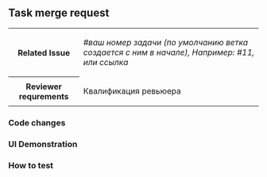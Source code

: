 ﻿## Task merge request


<table>
<tr>
<th>
Related Issue
</th>
<td>

 _#ваш номер задачи (по умолчанию ветка создается с ним в начале), Например: #11, или ссылка_

</td>
</tr>
<tr>
<th>
Reviewer requrements
</th>
<td>

Квалификация ревьюера

</td>
</tr>
</table>


### 

### Code changes

[//]: # (Краткое описание проделанной работы)

### UI Demonstration

[//]: # (Скриншоты сделанного интерфейса, чтобы можно было высказать первичные замечания, не запуская код)

### How to test

[//]: # (Описание того, на что стоит обратить пристальное внимание, как проверить МР)